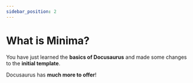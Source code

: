 ```yaml
---
sidebar_position: 2
---
```


# What is Minima?

You have just learned the **basics of Docusaurus** and made some changes to the **initial template**.

Docusaurus has **much more to offer**!

